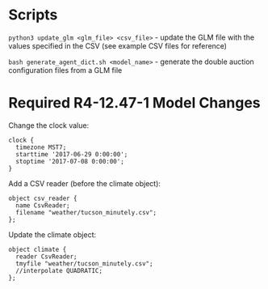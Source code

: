# Scripts

`python3 update_glm <glm_file> <csv_file>` - update the GLM file with the values specified in the CSV (see example CSV files for reference)

`bash generate_agent_dict.sh <model_name>` - generate the double auction configuration files from a GLM file

# Required R4-12.47-1 Model Changes

Change the clock value:

```
clock {
  timezone MST7;
  starttime '2017-06-29 0:00:00';
  stoptime '2017-07-08 0:00:00';
}
```

Add a CSV reader (before the climate object):
```
object csv_reader {
  name CsvReader;
  filename "weather/tucson_minutely.csv";
};
```

Update the climate object:
```
object climate {
  reader CsvReader;
  tmyfile "weather/tucson_minutely.csv";
  //interpolate QUADRATIC;
};
```
